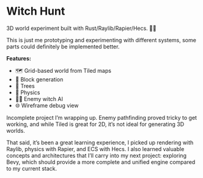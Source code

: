 # Witch Hunt

3D world experiment built with Rust/Raylib/Rapier/Hecs. 🧙‍♀️

This is just me prototyping and experimenting with different systems, some parts could definitely be implemented better.

**Features:**

- 🗺️ Grid-based world from Tiled maps
- 🧱 Block generation
- 🌳 Trees
- 🏀 Physics
- 🧙‍♀️ Enemy witch AI
- 🌐 Wireframe debug view

Incomplete project I’m wrapping up. Enemy pathfinding proved tricky to get working, and while Tiled is great for 2D, it’s not ideal for generating 3D worlds.

That said, it’s been a great learning experience, I picked up rendering with Raylib, physics with Rapier, and ECS with Hecs. I also learned valuable concepts and architectures that I’ll carry into my next project: exploring Bevy, which should provide a more complete and unified engine compared to my current stack.
